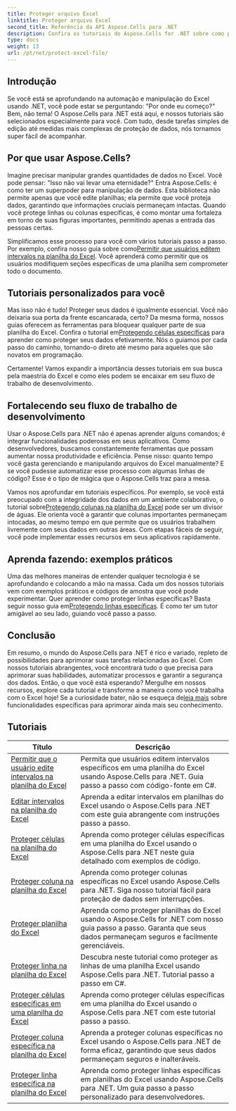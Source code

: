 ```yaml
---
title: Proteger arquivo Excel
linktitle: Proteger arquivo Excel
second_title: Referência da API Aspose.Cells para .NET
description: Confira os tutoriais do Aspose.Cells for .NET sobre como proteger arquivos do Excel. Aprenda como proteger seus dados confidenciais com C#.
type: docs
weight: 13
url: /pt/net/protect-excel-file/
---
```

## Introdução

Se você está se aprofundando na automação e manipulação do Excel usando .NET, você pode estar se perguntando: "Por onde eu começo?" Bem, não tema! O Aspose.Cells para .NET está aqui, e nossos tutoriais são selecionados especialmente para você. Com tudo, desde tarefas simples de edição até medidas mais complexas de proteção de dados, nós tornamos super fácil de acompanhar.

## Por que usar Aspose.Cells?

Imagine precisar manipular grandes quantidades de dados no Excel. Você pode pensar: "Isso não vai levar uma eternidade?" Entra Aspose.Cells: é como ter um superpoder para manipulação de dados. Esta biblioteca não permite apenas que você edite planilhas; ela permite que você proteja dados, garantindo que informações cruciais permaneçam intactas. Quando você protege linhas ou colunas específicas, é como montar uma fortaleza em torno de suas figuras importantes, permitindo apenas a entrada das pessoas certas. 

 Simplificamos esse processo para você com vários tutoriais passo a passo. Por exemplo, confira nosso guia sobre como[Permitir que usuários editem intervalos na planilha do Excel](./allow-user-to-edit-ranges-in-excel-worksheet/). Você aprenderá como permitir que os usuários modifiquem seções específicas de uma planilha sem comprometer todo o documento. 

## Tutoriais personalizados para você

 Mas isso não é tudo! Proteger seus dados é igualmente essencial. Você não deixaria sua porta da frente escancarada, certo? Da mesma forma, nossos guias oferecem as ferramentas para bloquear qualquer parte de sua planilha do Excel. Confira o tutorial em[Protegendo células específicas](./protect-specific-cells-in-a-excel-worksheet/) para aprender como proteger seus dados efetivamente. Nós o guiamos por cada passo do caminho, tornando-o direto até mesmo para aqueles que são novatos em programação.

Certamente! Vamos expandir a importância desses tutoriais em sua busca pela maestria do Excel e como eles podem se encaixar em seu fluxo de trabalho de desenvolvimento.

## Fortalecendo seu fluxo de trabalho de desenvolvimento 

Usar o Aspose.Cells para .NET não é apenas aprender alguns comandos; é integrar funcionalidades poderosas em seus aplicativos. Como desenvolvedores, buscamos constantemente ferramentas que possam aumentar nossa produtividade e eficiência. Pense nisso: quanto tempo você gasta gerenciando e manipulando arquivos do Excel manualmente? E se você pudesse automatizar esse processo com algumas linhas de código? Esse é o tipo de mágica que o Aspose.Cells traz para a mesa.

 Vamos nos aprofundar em tutoriais específicos. Por exemplo, se você está preocupado com a integridade dos dados em um ambiente colaborativo, o tutorial sobre[Protegendo colunas na planilha do Excel](./protect-column-in-excel-worksheet/) pode ser um divisor de águas. Ele orienta você a garantir que colunas importantes permaneçam intocadas, ao mesmo tempo em que permite que os usuários trabalhem livremente com seus dados em outras áreas. Com etapas fáceis de seguir, você pode implementar esses recursos em seus aplicativos rapidamente.

## Aprenda fazendo: exemplos práticos 

Uma das melhores maneiras de entender qualquer tecnologia é se aprofundando e colocando a mão na massa. Cada um dos nossos tutoriais vem com exemplos práticos e códigos de amostra que você pode experimentar. Quer aprender como proteger linhas específicas? Basta seguir nosso guia em[Protegendo linhas específicas](./protect-specific-row-in-excel-worksheet/). É como ter um tutor amigável ao seu lado, guiando você passo a passo. 

## Conclusão

 Em resumo, o mundo do Aspose.Cells para .NET é rico e variado, repleto de possibilidades para aprimorar suas tarefas relacionadas ao Excel. Com nossos tutoriais abrangentes, você encontrará tudo o que precisa para aprimorar suas habilidades, automatizar processos e garantir a segurança dos dados. Então, o que você está esperando? Mergulhe em nossos recursos, explore cada tutorial e transforme a maneira como você trabalha com o Excel hoje! Se a curiosidade bater, não se esqueça de[leia mais](./protect-excel-worksheet/) sobre funcionalidades específicas para aprimorar ainda mais seu conhecimento.



## Tutoriais 
| Título | Descrição |
| --- | --- |
| [Permitir que o usuário edite intervalos na planilha do Excel](./allow-user-to-edit-ranges-in-excel-worksheet/) | Permita que usuários editem intervalos específicos em uma planilha do Excel usando Aspose.Cells para .NET. Guia passo a passo com código-fonte em C#. |  
| [Editar intervalos na planilha do Excel](./edit-ranges-in-excel-worksheet/) | Aprenda a editar intervalos em planilhas do Excel usando o Aspose.Cells para .NET com este guia abrangente com instruções passo a passo. |  
| [Proteger células na planilha do Excel](./protect-cells-in-excel-worksheet/) | Aprenda como proteger células específicas em uma planilha do Excel usando o Aspose.Cells para .NET neste guia detalhado com exemplos de código. |  
| [Proteger coluna na planilha do Excel](./protect-column-in-excel-worksheet/) | Aprenda como proteger colunas específicas no Excel usando Aspose.Cells para .NET. Siga nosso tutorial fácil para proteção de dados sem interrupções. |  
| [Proteger planilha do Excel](./protect-excel-worksheet/) | Aprenda como proteger planilhas do Excel usando o Aspose.Cells for .NET com nosso guia passo a passo. Garanta que seus dados permaneçam seguros e facilmente gerenciáveis. |  
| [Proteger linha na planilha do Excel](./protect-row-in-excel-worksheet/) | Descubra neste tutorial como proteger as linhas de uma planilha Excel usando Aspose.Cells para .NET. Tutorial passo a passo em C#. |  
| [Proteger células específicas em uma planilha do Excel](./protect-specific-cells-in-a-excel-worksheet/) | Aprenda como proteger células específicas em uma planilha do Excel usando o Aspose.Cells para .NET com este tutorial passo a passo. |  
| [Proteger coluna específica na planilha do Excel](./protect-specific-column-in-excel-worksheet/) | Aprenda a proteger colunas específicas no Excel usando o Aspose.Cells para .NET de forma eficaz, garantindo que seus dados permaneçam seguros e inalteráveis. |  
| [Proteger linha específica na planilha do Excel](./protect-specific-row-in-excel-worksheet/) | Aprenda como proteger linhas específicas em planilhas do Excel usando Aspose.Cells para .NET. Um guia passo a passo personalizado para desenvolvedores. |  